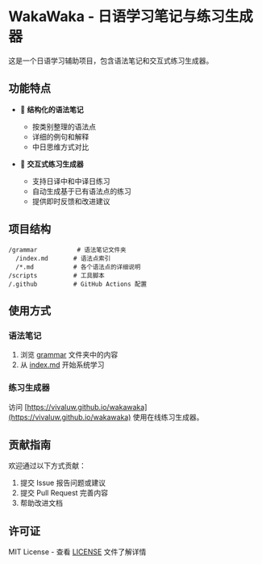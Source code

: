 # WakaWaka - 日语学习笔记与练习生成器

这是一个日语学习辅助项目，包含语法笔记和交互式练习生成器。

## 功能特点

- 📘 **结构化的语法笔记**
  - 按类别整理的语法点
  - 详细的例句和解释
  - 中日思维方式对比

- 🎲 **交互式练习生成器**
  - 支持日译中和中译日练习
  - 自动生成基于已有语法点的练习
  - 提供即时反馈和改进建议

## 项目结构

```
/grammar           # 语法笔记文件夹
  /index.md       # 语法点索引
  /*.md           # 各个语法点的详细说明
/scripts          # 工具脚本
/.github          # GitHub Actions 配置
```

## 使用方式

### 语法笔记

1. 浏览 [grammar](/grammar) 文件夹中的内容
2. 从 [index.md](/grammar/index.md) 开始系统学习

### 练习生成器

访问 [https://vivaluw.github.io/wakawaka](https://vivaluw.github.io/wakawaka) 使用在线练习生成器。

## 贡献指南

欢迎通过以下方式贡献：

1. 提交 Issue 报告问题或建议
2. 提交 Pull Request 完善内容
3. 帮助改进文档

## 许可证

MIT License - 查看 [LICENSE](LICENSE) 文件了解详情